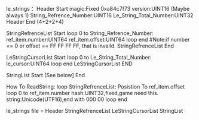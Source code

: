 le_strings：
  Header Start
    magic:Fixed 0xa84c7f73
    version:UINT16 (Maybe always 1)
    String_Refrence_Number:UINT16
    Le_String_Total_Number:UINT32
  Header End (4+2+2+4)

  StringRefrenceList Start
    loop 0 to String_Refrence_Number:
      ref_item.number:UINT64
      ref_item.offset:UINT64
    loop end
    #Note:if number == 0 or offset == FF FF FF FF, that is invaild.
  StringRefrenceList End

  LeStringCursorList Start
    loop 0 to Le_String_Total_Number:
      le_cursor:UINT64
    loop end
  LeStringCursorList END

  StringList Start
    (See below]
  End

  How To ReadString:
    loop StringRefrenceList:
      Posistion To ref_item.offset
      loop 0 to ref_item.number
        hash:UINT32,fixed,game need this.
        string:Unicode(UTF16),end with 000 00
      loop end

le_strings file = Header StringRefrenceList LeStringCursorList StringList
